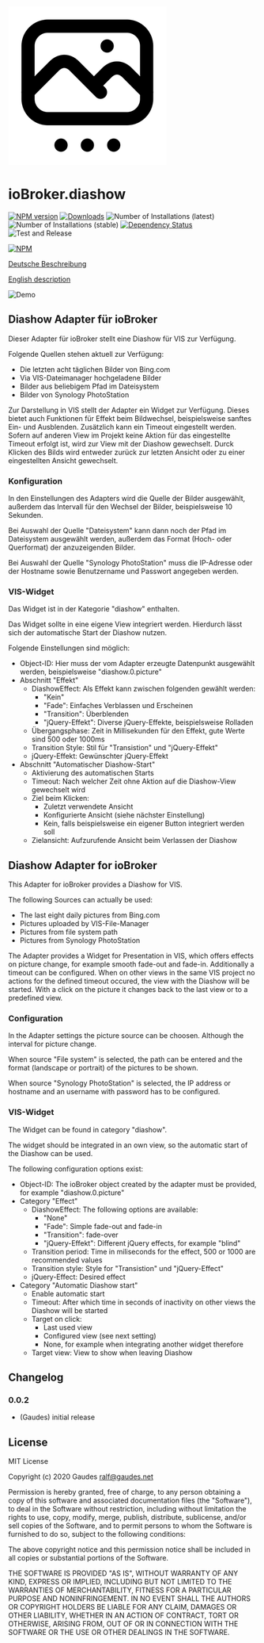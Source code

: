 ![Logo](admin/diashow.png)
# ioBroker.diashow

[![NPM version](http://img.shields.io/npm/v/iobroker.diashow.svg)](https://www.npmjs.com/package/iobroker.diashow)
[![Downloads](https://img.shields.io/npm/dm/iobroker.diashow.svg)](https://www.npmjs.com/package/iobroker.diashow)
![Number of Installations (latest)](http://iobroker.live/badges/diashow-installed.svg)
![Number of Installations (stable)](http://iobroker.live/badges/diashow-stable.svg)
[![Dependency Status](https://img.shields.io/david/gaudes/iobroker.diashow.svg)](https://david-dm.org/gaudes/iobroker.diashow)
![Test and Release](https://github.com/gaudes/ioBroker.diashow/workflows/Test%20and%20Release/badge.svg)

[![NPM](https://nodei.co/npm/iobroker.diashow.png?downloads=true)](https://nodei.co/npm/iobroker.diashow/)

[Deutsche Beschreibung](#deutsch)

[English description](#english)

![Demo](docs/img/demo.gif)

## <a name="deutsch"></a>Diashow Adapter für ioBroker
Dieser Adapter für ioBroker stellt eine Diashow für VIS zur Verfügung.

Folgende Quellen stehen aktuell zur Verfügung:

* Die letzten acht täglichen Bilder von Bing.com
* Via VIS-Dateimanager hochgeladene Bilder
* Bilder aus beliebigem Pfad im Dateisystem
* Bilder von Synology PhotoStation

Zur Darstellung in VIS stellt der Adapter ein Widget zur Verfügung.
Dieses bietet auch Funktionen für Effekt beim Bildwechsel, beispielsweise sanftes Ein- und Ausblenden.
Zusätzlich kann ein Timeout eingestellt werden. Sofern auf anderen View im Projekt keine Aktion für das eingestellte Timeout erfolgt ist,
wird zur View mit der Diashow gewechselt. Durck Klicken des Bilds wird entweder zurück zur letzten Ansicht oder zu einer eingestellten Ansicht gewechselt.

### Konfiguration
In den Einstellungen des Adapters wird die Quelle der Bilder ausgewählt, außerdem das Intervall für den Wechsel der Bilder, beispielsweise 10 Sekunden.

Bei Auswahl der Quelle "Dateisystem" kann dann noch der Pfad im Dateisystem ausgewählt werden, außerdem das Format (Hoch- oder Querformat) der anzuzeigenden Bilder.

Bei Auswahl der Quelle "Synology PhotoStation" muss die IP-Adresse oder der Hostname sowie Benutzername und Passwort angegeben werden.

### VIS-Widget
Das Widget ist in der Kategorie "diashow" enthalten.

Das Widget sollte in eine eigene View integriert werden. Hierdurch lässt sich der automatische Start der Diashow nutzen.

Folgende Einstellungen sind möglich:

* Object-ID: Hier muss der vom Adapter erzeugte Datenpunkt ausgewählt werden, beispielsweise "diashow.0.picture"
* Abschnitt "Effekt"
	* DiashowEffect: Als Effekt kann zwischen folgenden gewählt werden:
		* "Kein"
		* "Fade": Einfaches Verblassen und Erscheinen
		* "Transition": Überblenden
		* "jQuery-Effekt": Diverse jQuery-Effekte, beispielsweise Rolladen
	* Übergangsphase: Zeit in Millisekunden für den Effekt, gute Werte sind 500 oder 1000ms
	* Transition Style: Stil für "Transistion" und "jQuery-Effekt"
	* jQuery-Effekt: Gewünschter jQuery-Effekt
* Abschnitt "Automatischer Diashow-Start"
	* Aktivierung des automatischen Starts
	* Timeout: Nach welcher Zeit ohne Aktion auf die Diashow-View gewechselt wird
	* Ziel beim Klicken:
		* Zuletzt verwendete Ansicht
		* Konfigurierte Ansicht (siehe nächster Einstellung)
		* Kein, falls beispielsweise ein eigener Button integriert werden soll
	* Zielansicht: Aufzurufende Ansicht beim Verlassen der Diashow

## <a name="english"></a>Diashow Adapter for ioBroker
This Adapter for ioBroker provides a Diashow for VIS.

The following Sources can actually be used:

* The last eight daily pictures from Bing.com
* Pictures uploaded by VIS-File-Manager
* Pictures from file system path
* Pictures from Synology PhotoStation

The Adapter provides a Widget for Presentation in VIS, which offers effects on picture change, for example smooth fade-out and fade-in.
Additionally a timeout can be configured. When on other views in the same VIS project no actions for the defined timeout occured, the view with the Diashow will be started. With a click on the picture it changes back to the last view or to a predefined view.

### Configuration
In the Adapter settings the picture source can be choosen. Although the interval for picture change.

When source "File system" is selected, the path can be entered and the format (landscape or portrait) of the pictures to be shown.

When source "Synology PhotoStation" is selected, the IP address or hostname and an username with password has to be configured.

### VIS-Widget
The Widget can be found in category "diashow".

The widget should be integrated in an own view, so the automatic start of the Diashow can be used.

The following configuration options exist:

* Object-ID: The ioBroker object created by the adapter must be provided, for example "diashow.0.picture"
* Category "Effect"
	* DiashowEffect: The following options are available:
		* "None"
		* "Fade": Simple fade-out and fade-in
		* "Transition": fade-over
		* "jQuery-Effekt": Different jQuery effects, for example "blind"
	* Transition period: Time in miliseconds for the effect, 500 or 1000 are recommended values
	* Transition style: Style for "Transistion" und "jQuery-Effect"
	* jQuery-Effect: Desired effect
* Category "Automatic Diashow start"
	* Enable automatic start
	* Timeout: After which time in seconds of inactivity on other views the Diashow will be started
	* Target on click:
		* Last used view
		* Configured view (see next setting)
		* None, for example when integrating another widget therefore
	* Target view: View to show when leaving Diashow

## Changelog
<!--
	Placeholder for the next version (at the beginning of the line):
	### __WORK IN PROGRESS__
-->

### 0.0.2
* (Gaudes) initial release

## License
MIT License

Copyright (c) 2020 Gaudes <ralf@gaudes.net>

Permission is hereby granted, free of charge, to any person obtaining a copy
of this software and associated documentation files (the "Software"), to deal
in the Software without restriction, including without limitation the rights
to use, copy, modify, merge, publish, distribute, sublicense, and/or sell
copies of the Software, and to permit persons to whom the Software is
furnished to do so, subject to the following conditions:

The above copyright notice and this permission notice shall be included in all
copies or substantial portions of the Software.

THE SOFTWARE IS PROVIDED "AS IS", WITHOUT WARRANTY OF ANY KIND, EXPRESS OR
IMPLIED, INCLUDING BUT NOT LIMITED TO THE WARRANTIES OF MERCHANTABILITY,
FITNESS FOR A PARTICULAR PURPOSE AND NONINFRINGEMENT. IN NO EVENT SHALL THE
AUTHORS OR COPYRIGHT HOLDERS BE LIABLE FOR ANY CLAIM, DAMAGES OR OTHER
LIABILITY, WHETHER IN AN ACTION OF CONTRACT, TORT OR OTHERWISE, ARISING FROM,
OUT OF OR IN CONNECTION WITH THE SOFTWARE OR THE USE OR OTHER DEALINGS IN THE
SOFTWARE.